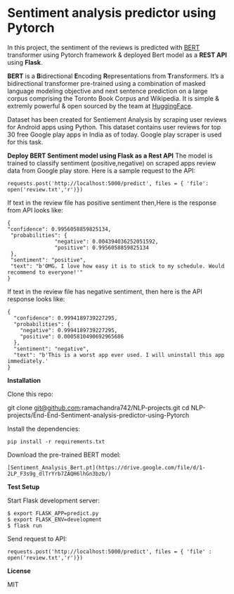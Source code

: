 # Sentiment analysis predictor using Pytorch
In this project, the sentiment of the reviews is predicted with [BERT](https://huggingface.co/transformers/model_doc/bert.html) transformer using Pytorch framework & deployed Bert model as a **REST API** using **Flask**.

**BERT** is a **B**idirectional **E**ncoding **R**epresentations from **T**ransformers. It’s a bidirectional transformer pre-trained using a combination of masked language modeling objective and next sentence prediction on a large corpus comprising the Toronto Book Corpus and Wikipedia. It is simple & extremly powerful & open sourced by the team at [HuggingFace](https://huggingface.co/).

Dataset has been created for Sentiement Analysis by scraping user reviews for Android apps using Python. This dataset contains user reviews for top 30 free Google play apps in India as of today. Google play scraper is used for this task.

**Deploy BERT Sentiment model using Flask as a Rest API**
The model is trained to classify sentiment (positive,negative) on scraped apps review data from Google play store.
Here is a sample request to the API:
```
requests.post('http://localhost:5000/predict', files = { 'file': open('review.txt','r')})
```
If text in the review file has positive sentiment then,Here is the response from API looks like: 

 ```
 {                   
 "confidence": 0.9956058859825134,          
  "probabilities": {                   
                "negative": 0.004394036252051592,                  
                "positive": 0.9956058859825134                  
  },                       
  "sentiment": "positive",            
  "text": "b'OMG. I love how easy it is to stick to my schedule. Would recommend to everyone!'"         
}
```

If text in the review file has negative sentiment, then here is the API response looks like:

```
{                                         
  "confidence": 0.9994189739227295,          
  "probabilities": {                         
    "negative": 0.9994189739227295,                       
    "positive": 0.0005810490692965686                    
  },          
  "sentiment": "negative",        
  "text": "b'This is a worst app ever used. I will uninstall this app immediately.'
}
```

**Installation** 

Clone this repo:     

git clone git@github.com:ramachandra742/NLP-projects.git
cd NLP-projects/End-End-Sentiment-analysis-predictor-using-Pytorch  

Install the dependencies: 
```
pip install -r requirements.txt
```
Download the pre-trained BERT model:
```
[Sentiment_Analysis_Bert.pt](https://drive.google.com/file/d/1-2LP_F3s9g_dlTrYrb7ZAQH6lhGn3bzb/)
```
**Test Setup**

Start Flask development server:
```
$ export FLASK_APP=predict.py      
$ export FLASK_ENV=development       
$ flask run
```
Send request to API:
```
requests.post('http://localhost:5000/predict', files = { 'file' : open('review.txt','r')})
```
**License**

MIT


